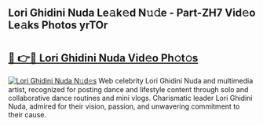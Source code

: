 ## Lori Ghidini Nuda Le𝚊k𝚎d N𝚞𝚍e - Part-ZH7 Vid𝚎o Le𝚊ks Photos yrTOr

# <h2><a href="http://fbbxhz.evod.top/?m=Lori+Ghidini+Nuda">🔗 👉🔴 Lori Ghidini Nuda Vid𝚎o Ph𝚘t𝚘s</a></h2>

[![Lori Ghidini Nuda N𝚞d𝚎s](https://i.imgur.com/8V9OHl7.gif)](http://fbbxhz.evod.top/?m=Lori+Ghidini+Nuda)
Web celebrity Lori Ghidini Nuda and multimedia artist, recognized for posting dance and lifestyle content through solo and collaborative dance routines and mini vlogs. Charismatic leader Lori Ghidini Nuda, admired for their vision, passion, and unwavering commitment to their cause. 
